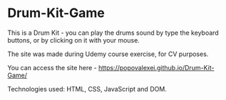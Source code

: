 # Drum-Kit-Game

This is a Drum Kit - you can play the drums sound by type the keyboard buttons, or by clicking on it with your mouse. 

The site was made during Udemy course exercise, for CV purposes.

You can access the site here - https://popovalexei.github.io/Drum-Kit-Game/

Technologies used: HTML, CSS, JavaScript and DOM. 



